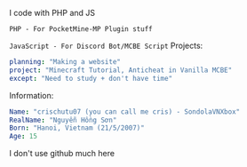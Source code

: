 I code with PHP and JS

`PHP - For PocketMine-MP Plugin stuff`

`JavaScript - For Discord Bot/MCBE Script`
Projects:
```yml
planning: "Making a website"
project: "Minecraft Tutorial, Anticheat in Vanilla MCBE"
except: "Need to study + don't have time"
```
Information:
```yml
Name: "crischutu07 (you can call me cris) - SondolaVNXbox"
RealName: "Nguyễn Hồng Sơn"
Born: "Hanoi, Vietnam (21/5/2007)"
Age: 15
```
I don't use github much here
